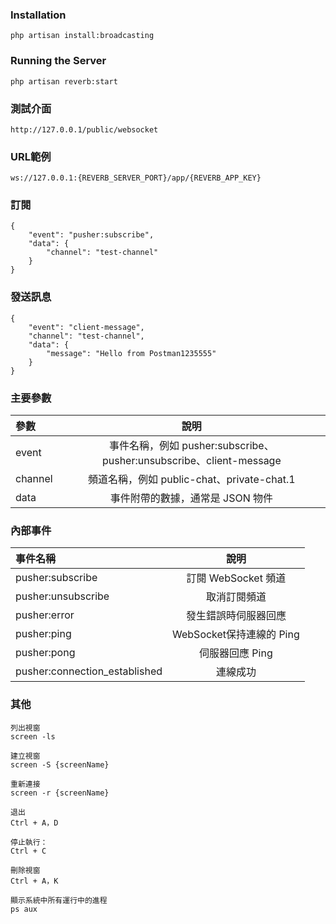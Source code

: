 
### Installation
```
php artisan install:broadcasting
```

### Running the Server
```
php artisan reverb:start
```

### 測試介面
```
http://127.0.0.1/public/websocket
```

### URL範例
```
ws://127.0.0.1:{REVERB_SERVER_PORT}/app/{REVERB_APP_KEY}
```

### 訂閱 
```
{
    "event": "pusher:subscribe",
    "data": {
        "channel": "test-channel"
    }
}
```

### 發送訊息
```
{
    "event": "client-message",
    "channel": "test-channel",
    "data": {
        "message": "Hello from Postman1235555"
    }
}
```

### 主要參數
| 參數  | 說明 |
|:-------------|:-------------:|
|event|事件名稱，例如 pusher:subscribe、pusher:unsubscribe、client-message
|channel|頻道名稱，例如 public-chat、private-chat.1
|data|事件附帶的數據，通常是 JSON 物件

### 內部事件
| 事件名稱  | 說明 |
|:-------------|:-------------:|
|pusher:subscribe|訂閱 WebSocket 頻道|
|pusher:unsubscribe|取消訂閱頻道|
|pusher:error|發生錯誤時伺服器回應|
|pusher:ping|WebSocket保持連線的 Ping|
|pusher:pong|伺服器回應 Ping|
|pusher:connection_established|連線成功|

### 其他
```
列出視窗
screen -ls

建立視窗
screen -S {screenName}

重新連接
screen -r {screenName}

退出
Ctrl + A，D

停止執行：
Ctrl + C

刪除視窗
Ctrl + A，K

顯示系統中所有運行中的進程
ps aux
```
